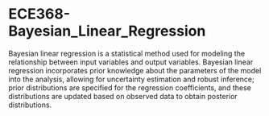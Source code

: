 # ECE368-Bayesian_Linear_Regression
Bayesian linear regression is a statistical method used for modeling the relationship between input variables and output variables. Bayesian linear regression incorporates prior knowledge about the parameters of the model into the analysis, allowing for uncertainty estimation and robust inference; prior distributions are specified for the regression coefficients, and these distributions are updated based on observed data to obtain posterior distributions.


